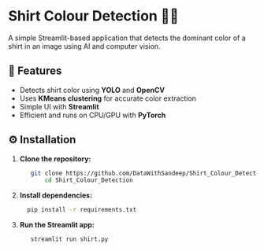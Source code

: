 # Shirt Colour Detection 🎨👕

A simple Streamlit-based application that detects the dominant color of a shirt in an image using AI and computer vision.

## 🔧 Features  
- Detects shirt color using **YOLO** and **OpenCV**  
- Uses **KMeans clustering** for accurate color extraction  
- Simple UI with **Streamlit**  
- Efficient and runs on CPU/GPU with **PyTorch**  

## ⚙️ Installation  

1. **Clone the repository:**  
   ```bash
      git clone https://github.com/DataWithSandeep/Shirt_Colour_Detection
          cd Shirt_Colour_Detection
2. **Install dependencies:**
    ```bash
      pip install -r requirements.txt
3. **Run the Streamlit app:**
   ```bash
      streamlit run shirt.py 


